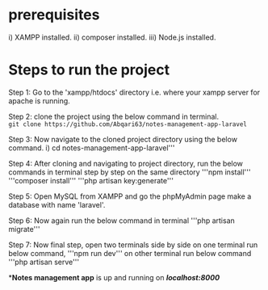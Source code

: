 # prerequisites

i) XAMPP installed.
ii) composer installed.
iii) Node.js installed.

# Steps to run the project

Step 1: Go to the 'xampp/htdocs' directory i.e. where your xampp server for apache is running.

Step 2: clone the project using the below command in terminal.  
        `git clone https://github.com/Abqari63/notes-management-app-laravel`

Step 3: Now navigate to the cloned project directory using the below command.
        i) cd notes-management-app-laravel'''
        
Step 4: After cloning and navigating to project directory, run the below commands in terminal step by step on the same directory
        '''npm install'''
        '''composer install'''
        '''php artisan key:generate'''

Step 5: Open MySQL from XAMPP and go the phpMyAdmin page make a database with name 'laravel'.

Step 6: Now again run the below command in terminal
        '''php artisan migrate'''

Step 7: Now final step, open two terminals side by side on one terminal run below command,
        '''npm run dev'''
        on other terminal run below command
        '''php artisan serve'''

***Notes management app** is up and running on ***localhost:8000***
        
